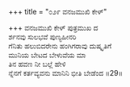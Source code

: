 +++
title = "೦೨೯ ವನಜಮುಖಿ ಕೇಳ್"

+++
ವನಜಮುಖಿ ಕೇಳ್ ಪುತ್ರಮುಖ ದ  
ರ್ಶನವು ಸುಲಭವೆ ಪುಣ್ಯಹೀನರಿ  
ಗೆನಿತು ಹಲುಬಿದರೇನು ಹಂಗಿಗರಾವು ದುಷ್ಕೃತಿಗೆ   
ಮುನಿಯ ಬೇಟದ ಬೇಳುವೆಯ ಮಾ  
ತಿನ ಹವಣ ನೀ ಬಲ್ಲೆ ಹೇಳಿ  
ನ್ನೆನಗೆ ಕರ್ತವ್ಯವನು ಮಾನಿನಿ ಭೀತಿ ಬೇಡೆಂದ     ॥29॥